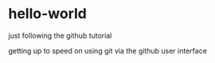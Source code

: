 # hello-world
just following the github tutorial

getting up to speed on using git via the github user interface
